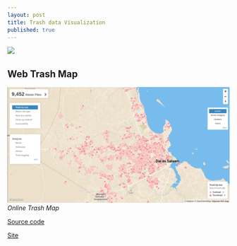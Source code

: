 ```yaml
---
layout: post
title: Trash data Visualization
published: true
---
```


![](https://raw.githubusercontent.com/samweli/jekyll-now/master/images/trash_m.png)

## Web Trash Map
![Online Trash Map](https://raw.githubusercontent.com/samweli/jekyll-now/master/images/trash_map.png)
_Online Trash Map_

[Source code](https://github.com/ResilientDar/dar-trash-viz/)

[Site](http://dar-trash-viz.herokuapp.com/)


